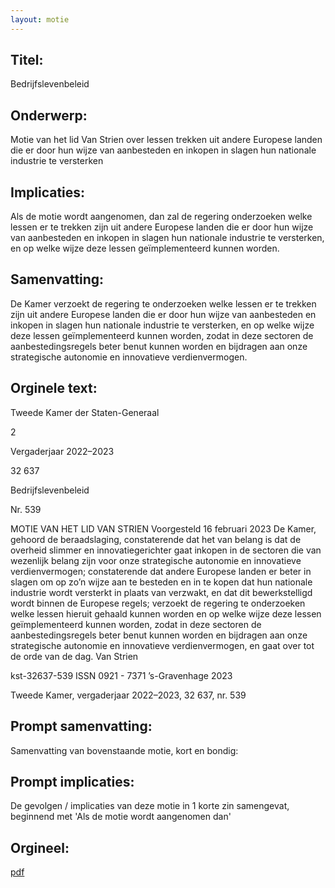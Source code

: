 ```yaml
---
layout: motie
---
```

## Titel:
Bedrijfslevenbeleid
## Onderwerp:
Motie van het lid Van Strien over lessen trekken uit andere Europese landen die er door hun wijze van aanbesteden en inkopen in slagen hun nationale industrie te versterken
## Implicaties:

Als de motie wordt aangenomen, dan zal de regering onderzoeken welke lessen er te trekken zijn uit andere Europese landen die er door hun wijze van aanbesteden en inkopen in slagen hun nationale industrie te versterken, en op welke wijze deze lessen geïmplementeerd kunnen worden.
## Samenvatting:

De Kamer verzoekt de regering te onderzoeken welke lessen er te trekken zijn uit andere Europese landen die er door hun wijze van aanbesteden en inkopen in slagen hun nationale industrie te versterken, en op welke wijze deze lessen geïmplementeerd kunnen worden, zodat in deze sectoren de aanbestedingsregels beter benut kunnen worden en bijdragen aan onze strategische autonomie en innovatieve verdienvermogen.
## Orginele text:


Tweede Kamer der Staten-Generaal

2

Vergaderjaar 2022–2023

32 637

Bedrijfslevenbeleid

Nr. 539

MOTIE VAN HET LID VAN STRIEN
Voorgesteld 16 februari 2023
De Kamer,
gehoord de beraadslaging,
constaterende dat het van belang is dat de overheid slimmer en innovatiegerichter gaat inkopen in de sectoren die van wezenlijk belang zijn voor
onze strategische autonomie en innovatieve verdienvermogen;
constaterende dat andere Europese landen er beter in slagen om op zo’n
wijze aan te besteden en in te kopen dat hun nationale industrie wordt
versterkt in plaats van verzwakt, en dat dit bewerkstelligd wordt binnen de
Europese regels;
verzoekt de regering te onderzoeken welke lessen hieruit gehaald kunnen
worden en op welke wijze deze lessen geïmplementeerd kunnen worden,
zodat in deze sectoren de aanbestedingsregels beter benut kunnen
worden en bijdragen aan onze strategische autonomie en innovatieve
verdienvermogen,
en gaat over tot de orde van de dag.
Van Strien

kst-32637-539
ISSN 0921 - 7371
’s-Gravenhage 2023

Tweede Kamer, vergaderjaar 2022–2023, 32 637, nr. 539


## Prompt samenvatting:
Samenvatting van bovenstaande motie, kort en bondig:


## Prompt implicaties:
De gevolgen / implicaties van deze motie in 1 korte zin samengevat, beginnend met 'Als de motie wordt aangenomen dan' 

## Orgineel:
[pdf](https://gegevensmagazijn.tweedekamer.nl/OData/v4/2.0/Document(8b172e83-7b35-4def-b58b-bcd449e2f1e9)/resource)
